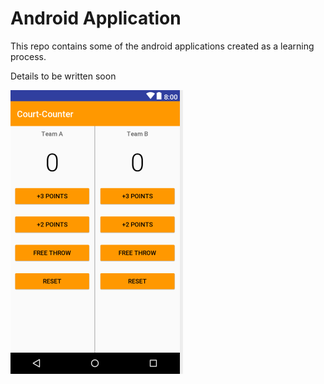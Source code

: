 # Android Application

This repo contains some of the android applications created as a learning process.

Details to be written soon

![Alt text](/Images/Score-App.PNG?raw=true "Court Counter")
